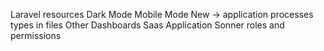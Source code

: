 Laravel resources
Dark Mode
Mobile Mode
New -> application processes
types in files
Other Dashboards
Saas Application
Sonner
roles and permissions
